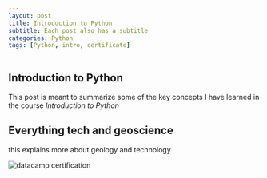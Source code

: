 ```yaml
---
layout: post
title: Introduction to Python
subtitle: Each post also has a subtitle
categories: Python
tags: [Python, intro, certificate]
---
```


## Introduction to Python

This post is meant to summarize some of the key concepts I have learned in the course *Introduction to Python*
## Everything tech and geoscience
this explains more about geology and technology


![datacamp certification](/assets/images/banners/datacamp_certificate_dummy.jpg)
